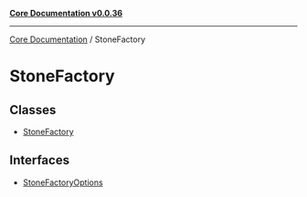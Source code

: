 [**Core Documentation v0.0.36**](../README.md)

***

[Core Documentation](../modules.md) / StoneFactory

# StoneFactory

## Classes

- [StoneFactory](classes/StoneFactory.md)

## Interfaces

- [StoneFactoryOptions](interfaces/StoneFactoryOptions.md)
